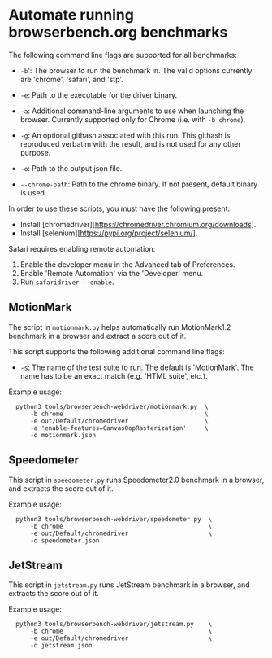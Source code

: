 # Automate running browserbench.org benchmarks

The following command line flags are supported for all benchmarks:

- `-b`': The browser to run the benchmark in. The valid options currently are
         'chrome', 'safari', and 'stp'.

- `-e`: Path to the executable for the driver binary.

- `-a`: Additional command-line arguments to use when launching the browser.
        Currently supported only for Chrome (i.e. with `-b chrome`).

- `-g`: An optional githash associated with this run. This githash is reproduced
        verbatim with the result, and is not used for any other purpose.

- `-o`: Path to the output json file.

- `--chrome-path`: Path to the chrome binary. If not present, default binary
                   is used.

In order to use these scripts, you must have the following present:

- Install [chromedriver][https://chromedriver.chromium.org/downloads].
- Install [selenium][https://pypi.org/project/selenium/].

Safari requires enabling remote automation:

1. Enable the developer menu in the Advanced tab of Preferences.
2. Enable 'Remote Automation' via the 'Developer' menu.
3. Run `safaridriver --enable`.

## MotionMark

The script in `motionmark.py` helps automatically run MotionMark1.2 benchmark in
a browser and extract a score out of it.

This script supports the following additional command line flags:

- `-s`: The name of the test suite to run. The default is 'MotionMark'. The name
        has to be an exact match (e.g. 'HTML suite', etc.).


Example usage:

```
  python3 tools/browserbench-webdriver/motionmark.py  \
      -b chrome                                       \
      -e out/Default/chromedriver                     \
      -a 'enable-features=CanvasOopRasterization'     \
      -o motionmark.json
```


## Speedometer

This script in `speedometer.py` runs Speedometer2.0 benchmark in a browser, and
extracts the score out of it.

Example usage:

```
  python3 tools/browserbench-webdriver/speedometer.py  \
      -b chrome                                        \
      -e out/Default/chromedriver                      \
      -o speedometer.json
```

## JetStream

This script in `jetstream.py` runs JetStream benchmark in a browser, and
extracts the score out of it.

Example usage:

```
  python3 tools/browserbench-webdriver/jetstream.py    \
      -b chrome                                        \
      -e out/Default/chromedriver                      \
      -o jetstream.json
```
